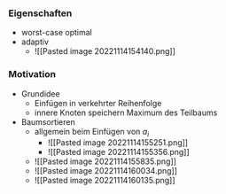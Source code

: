 ### Eigenschaften
+ worst-case optimal
+ adaptiv
	+ ![[Pasted image 20221114154140.png]]

### Motivation
+ Grundidee
	+ Einfügen in verkehrter Reihenfolge
	+ innere Knoten speichern Maximum des Teilbaums
+ Baumsortieren
	+ allgemein beim Einfügen von $a_i$
		+ ![[Pasted image 20221114155251.png]]
		+ ![[Pasted image 20221114155356.png]]
	+  ![[Pasted image 20221114155835.png]]
	+ ![[Pasted image 20221114160034.png]]
	+ ![[Pasted image 20221114160135.png]]

